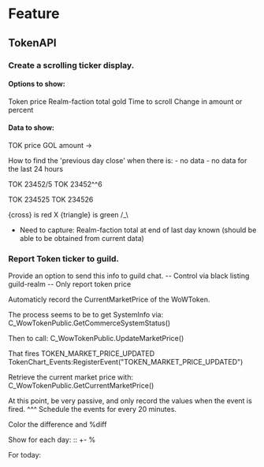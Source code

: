 # Feature

## TokenAPI


### Create a scrolling ticker display.

#### Options to show:
Token price
Realm-faction total gold
Time to scroll
Change in amount or percent

#### Data to show:
TOK price <direction icon> <change from previous day close>
GOL amount <direction icon> <change from previous day close> -> <Goal>

How to find the 'previous day close' when there is:
	- no data
	- no data for the last 24 hours

TOK 23452\/5
TOK 23452^^6

TOK 23452<green>5</green>
TOK 23452<red>6</red>

{cross} is red X
{triangle} is green /_\

- Need to capture:
Realm-faction total at end of last day known
	(should be able to be obtained from current data)

### Report Token ticker to guild.

Provide an option to send this info to guild chat.
	-- Control via black listing guild-realm
	-- Only report token price



Automaticly record the CurrentMarketPrice of the WoWToken.

The process seems to be to get SystemInfo via:
C_WowTokenPublic.GetCommerceSystemStatus()

Then to call:
C_WowTokenPublic.UpdateMarketPrice()

That fires TOKEN_MARKET_PRICE_UPDATED
TokenChart_Events:RegisterEvent("TOKEN_MARKET_PRICE_UPDATED")

Retrieve the current market price with:
C_WowTokenPublic.GetCurrentMarketPrice()

At this point, be very passive, and only record the values when the event is fired.
^^^  Schedule the events for every 20 minutes.

Color the difference and %diff

Show for each day:
<date> :: <dailyMin> <dailyMax> +-<dayChange> <dayChange percent>%

For today:
